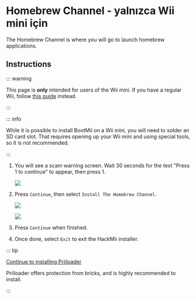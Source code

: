 # Homebrew Channel - yalnızca Wii mini için

The Homebrew Channel is where you will go to launch homebrew applications.

## Instructions

::: warning

This page is **only** intended for users of the Wii mini. If you have a regular Wii, follow [this guide](hbc) instead.

:::

::: info

While it is possible to install BootMii on a Wii mini, you will need to solder an SD card slot. That requires opening up your Wii mini and using special tools, so it is not recommended.

:::

1. You will see a scam warning screen. Wait 30 seconds for the text "Press 1 to continue" to appear, then press 1.

   ![](/images/hackmii/scam.png)

2. Press `Continue`, then select `Install The Homebrew Channel`.

   ![](/images/hackmii/hbc_install.png)

   ![](/images/hackmii/hbc_install_ok.png)

3. Press `Continue` when finished.

4. Once done, select `Exit` to exit the HackMii installer.

::: tip

[Continue to installing Priiloader](priiloader)

Priiloader offers protection from bricks, and is highly recommended to install.

:::
